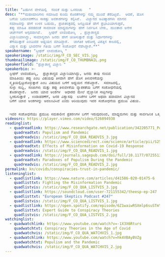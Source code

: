 ```yaml
---
title: "ಪಿಡುಗಿನ ವೇಳೆಯಲ್ಲಿ  ನಂಬಿಕೆ ಮತ್ತು ಒಳಸಂಚು   "
desc: "**ಮಹಾಮಾರಿಗಳು ಸಮಾಜದ ಕುಂದು ಕೊರತೆಗಳನ್ನು ನಮ್ಮ ಮುಂದೆ ತೆರೆದಿಟ್ಟಿವೆ.  ಆದರೆ, ಹೊಸ
  ಬಗೆಯ ಬದಲಾವಣೆಗೂ ಸಾಕಷ್ಟು ಅವಕಾಶಗಳನ್ನು ಕಲ್ಪಿಸಿವೆ.  ವಿಜ್ಞಾನದ ಅವಿಷ್ಕಾರಗಳು ಮಾನವ
  ಸಮಾಜವನ್ನು ಹೇಗೆ ಉಳಿಸ ಬಹುದು, ಪ್ರಜಾತಂತ್ರದಲ್ಲಿ ಜನಪ್ರಿಯತೆ ಹೇಗೆ ಪ್ರಭಾವಿಯಾಗುತ್ತದೆ,
  ತಪ್ಪು ಮಾಹಿತಿ ಹರಡದಂತೆ ಸಾಮಾಜಿಕ ಮಾಧ್ಯಮಗಳನ್ನು ಹೇಗೆ ನಿರ್ವಹಿಸ ಬೇಕು, ಮುಂತಾದ ಅನೇಕ
  ಚರ್ಚೆಗಳಿಗೆ ಆಸ್ಪದವಾಗಿವೆ.   ಸ್ಟೀಫನ್ ಲಾವಂಡೋಸ್ಕಿ  , ಪ್ರಜ್ಞಾಶಾಸ್ತ್ರದ
  ವಿಜ್ಞಾನಿಯಾಗಿದ್ದು, ಸಾಮಾನ್ಯವಾಗಿ ಜನರು ಹೇಗೆ ಚಿಂತಿಸುತ್ತಾರೆ ಮತ್ತು ನಿರ್ಧಾರಗಳನ್ನು
  ತೆಗೆಯುತ್ತಾರೆ ಎಂಬುದರ ಅಧ್ಯಯನ ಮಾಡಿದ್ದಾರೆ.  ಜಾಗತಿಕ ಆರೋಗ್ಯ ವಿಪತ್ತಿನ ಕಾಲದಲ್ಲಿ,
  ವಿಶ್ವಾಸ ಮತ್ತು ಭಾವನೆಗಳ ಗತಿಯ ಬಗೆಗೆ ಸಂಶೋಧನೆ ನೆಡೆಸಿದ್ದಾರೆ.**"
speakername: "ಸ್ಟೀಫನ್ ಲಾವಂಡೋಸ್ಕಿ "
speakerimage: /static/img/F_CO_SEC_VIS.jpg
thumbnailimage: /static/img/F_CO_THUMBNAIL.png
speakerfield: "ಪ್ರಜ್ಞಾಶಾಸ್ತ್ರ ವಿಜ್ಞಾನಿ "
speakerbio: >-
  ಸ್ಟೀಫನ್ ಲಾವಂಡೋಸ್ಕಿ,  ಪ್ರಜ್ಞಾಶಾಸ್ತ್ರದ ವಿಜ್ಞಾನಿಯಾಗಿದ್ದು, ಜನರು ತಾವು ನಂಬಿದ
  ಮಾಹಿತಿಯು ತಪ್ಪು ಎಂಬ ವಿಷಯವು ತಿಳಿದಾಗ ಹೇಗೆ ಹೊಸ ತಿಳುವಳಿಕೆಯನ್ನು
  ಸ್ಮೃತಿಯಲ್ಲಿಟ್ಟುಕೊಳ್ಳುತ್ತಾರೆ ಎಂಬ ವಿಷಯದ ಬಗೆಗೆ ಅಧ್ಯಯನ ನೆಡೆಸಿದ್ದಾರೆ.  ಸಮಾಜದಲ್ಲಿ,
  ಸುಳ್ಳು ಸುದ್ದಿ, ಸಂಚುಗಳು ಮತ್ತು ತಪ್ಪು ತಿಳುವಳಿಕೆಯ ವ್ಯಾಪಕತೆಯ ಬಗೆಗೆ ಸಂಶೋಧನೆಯಲ್ಲಿ
  ತೊಡಗಿದ್ದಾರೆ.  ಜನರು ಯಾವ ಅಂಶಗಳ  ಆಧಾರದ ಮೇಲೆ ವೈಜ್ಞಾನಿಕ ಸಾಕ್ಷಿಗಳನ್ನು
  ಸ್ವೀಕರಿಸುತ್ತಾರೆ , ಉದಾಹರಣೆಗೆ, ಜನರ ವಿಶ್ವಾಸವು  ಲಸಿಕೆಗಳ ಬಗೆಗೆ ಅಥವಾ ಹವಾಮಾನ ವಿಜ್ಞಾನದ
  ಬಗೆಗೆ ಯಾವ ಅಂಶಗಳನ್ನು ಅವಲಂವಿಸಿವೆ ಎಂದು ಅರಿಯುವುದು ಇವರ ಸಂಶೋಧನೆಯ ಪ್ರಮುಖ ವಿಷಯ.  


  ಇವರ ಸಂಶೋಧನೆಯು ಪ್ರಮುಖ ಸಮಕಾಲೀನ ಪ್ರಕರಣಗಳ ಬಗೆಗೆ ಇರುವುದರಿಂದ, ಮಾಧ್ಯಮಗಳು ಮತ್ತು ಸಾರ್ವಜನಿಕ ಒಕ್ಕೂಟಗಳ ಮೂಲಕ ಸಾರ್ವಜನಿಕ ಚರ್ಚೆಯ  ವಿಷಯವಾಗಿದೆ.
videosrc: https://player.vimeo.com/video/526094930
readinglist:
  - quadreadlink: https://www.researchgate.net/publication/342205771_Populism_and_the_Pandemic_A_Collaborative_Report
    quadreadtxt: Populism and Pandemic
    quadreadvis: /static/img/F_CO_QUA_READVIS_3.jpg
  - quadreadlink: https://www.sciencedirect.com/science/article/pii/S2590061720300569
    quadreadtxt: Effects of Misinformation on Covid-19 Response
    quadreadvis: /static/img/F_CO_QUA_READVIS_1.jpg
  - quadreadlink: https://journals.sagepub.com/doi/full/10.1177/0725513620970804
    quadreadtxt: Paradoxes of Populism During the Pandemic
    quadreadvis: /static/img/F_CO_QUA_READVIS_2.jpg
permalink: kn/covids/conspiracies-trust-in-pandemic/
listeninglist:
  - quadlistlink: https://www.nature.com/articles/d41586-020-01475-6
    quadlisttxt: Fighting the Misinformation Pandemic
    quadlistvis: /static/img/F_CO_QUA_LISTVIS_3.jpg
  - quadlistlink: https://soundcloud.com/user-721155342/theesp-ep-247
    quadlisttxt: "European Skeptics Podcast #247"
    quadlistvis: /static/img/F_CO_QUA_LISTVIS_1.jpg
  - quadlistlink: https://open.spotify.com/episode/6Z1waiwRSXmlp6suSTmYjK
    quadlisttxt: Expert Guide to Conspiracy Theories
    quadlistvis: /static/img/F_CO_QUA_LISTVIS_2.jpg
watchinglist:
  - quadwatchlink: https://www.youtube.com/watch?v=-1X3X6Rturs
    quadwatchtxt: Conspiracy Theories in the Age of Covid
    quadwatchvis: /static/img/F_CO_QUA_WATCHVIS_1.jpg
  - quadwatchlink: https://www.youtube.com/watch?v=hk4VBAyBVZg
    quadwatchtxt: Populism and the Pandemic
    quadwatchvis: /static/img/F_CO_QUA_WATCHVIS_2.jpg
---
```

